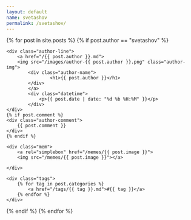 ```yaml
---
layout: default
name: svetashov
permalink: /svetashov/
---
```



<div class="posts">
{% for post in site.posts %}
{% if post.author == "svetashov" %}
 <article class="post">



    <div class="author-line">
    	<a href="/{{ post.author }}.md">
    	<img src="/images/author-{{ post.author }}.png" class="author-img"> 
    		<div class="author-name">
    				<h1>{{ post.author }}</h1>
    		</div>
    		</a>
    		<div class="datetime">
    			<p>{{ post.date | date: "%d %b %H:%M" }}</p>
    		</div>
    </div>
    {% if post.comment %}
    <div class="author-comment">
    	{{ post.comment }}
    </div> 
    {% endif %}
    
    <div class="mem">
    	<a rel="simplebox" href="/memes/{{ post.image }}">
		<img src="/memes/{{ post.image }}"></a>

    </div>
    
    <div class="tags">
    	{% for tag in post.categories %}
    		<a href="/tags/{{ tag }}.md">#{{ tag }}</a>
    	{% endfor %}
    </div>
{% endif %}
{% endfor %}
</div>